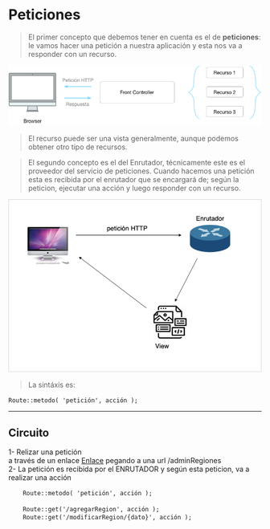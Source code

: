 # Peticiones

> El primer concepto que debemos tener en cuenta es el de **peticiones**: le vamos hacer una petición a nuestra aplicación y esta nos va a responder con un recurso. 

<img src="imagenes/FrontController.png">

> El recurso puede ser una vista generalmente, aunque podemos obtener otro tipo de recursos. 

> El segundo concepto es el del Enrutador, técnicamente este es el proveedor del servicio de peticiones. 
> Cuando hacemos una petición esta es recibida por el enrutador que se encargará de; según la peticion, ejecutar una acción y luego responder con un recurso.

<img src="imagenes/peticiones.png">

> La sintáxis es: 

    Route::metodo( 'petición', acción );


----
## Circuito

  1- Relizar una petición    
        a través de un enlace <a href="/adminRegiones">Enlace</a>
        pegando a una url /adminRegiones    
  2- La petición es recibida por el ENRUTADOR y según esta peticion, va a realizar una acción

        Route::metodo( 'petición', acción );

        Route::get('/agregarRegion', acción );
        Route::get('/modificarRegion/{dato}', acción );
